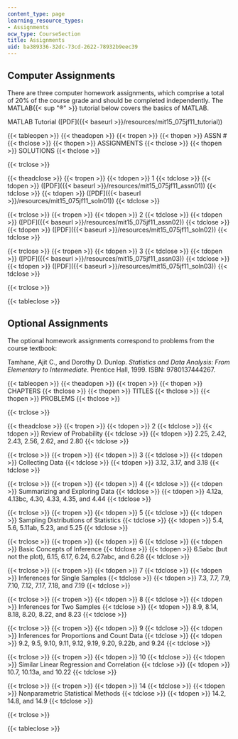 ```yaml
---
content_type: page
learning_resource_types:
- Assignments
ocw_type: CourseSection
title: Assignments
uid: ba389336-32dc-73cd-2622-78932b9eec39
---
```


Computer Assignments
--------------------

There are three computer homework assignments, which comprise a total of 20% of the course grade and should be completed independently. The MATLAB{{< sup "®" >}} tutorial below covers the basics of MATLAB.

MATLAB Tutorial ([PDF]({{< baseurl >}}/resources/mit15_075jf11_tutorial))

{{< tableopen >}}
{{< theadopen >}}
{{< tropen >}}
{{< thopen >}}
ASSN #
{{< thclose >}}
{{< thopen >}}
ASSIGNMENTS
{{< thclose >}}
{{< thopen >}}
SOLUTIONS
{{< thclose >}}

{{< trclose >}}

{{< theadclose >}}
{{< tropen >}}
{{< tdopen >}}
1
{{< tdclose >}}
{{< tdopen >}}
([PDF]({{< baseurl >}}/resources/mit15_075jf11_assn01))
{{< tdclose >}}
{{< tdopen >}}
([PDF]({{< baseurl >}}/resources/mit15_075jf11_soln01))
{{< tdclose >}}

{{< trclose >}}
{{< tropen >}}
{{< tdopen >}}
2
{{< tdclose >}}
{{< tdopen >}}
([PDF]({{< baseurl >}}/resources/mit15_075jf11_assn02))
{{< tdclose >}}
{{< tdopen >}}
([PDF]({{< baseurl >}}/resources/mit15_075jf11_soln02))
{{< tdclose >}}

{{< trclose >}}
{{< tropen >}}
{{< tdopen >}}
3
{{< tdclose >}}
{{< tdopen >}}
([PDF]({{< baseurl >}}/resources/mit15_075jf11_assn03))
{{< tdclose >}}
{{< tdopen >}}
([PDF]({{< baseurl >}}/resources/mit15_075jf11_soln03))
{{< tdclose >}}

{{< trclose >}}

{{< tableclose >}}

Optional Assignments
--------------------

The optional homework assignments correspond to problems from the course textbook:

Tamhane, Ajit C., and Dorothy D. Dunlop. _Statistics and Data Analysis: From Elementary to Intermediate_. Prentice Hall, 1999. ISBN: 9780137444267.

{{< tableopen >}}
{{< theadopen >}}
{{< tropen >}}
{{< thopen >}}
CHAPTERS
{{< thclose >}}
{{< thopen >}}
TITLES
{{< thclose >}}
{{< thopen >}}
PROBLEMS
{{< thclose >}}

{{< trclose >}}

{{< theadclose >}}
{{< tropen >}}
{{< tdopen >}}
2
{{< tdclose >}}
{{< tdopen >}}
Review of Probability
{{< tdclose >}}
{{< tdopen >}}
2.25, 2.42, 2.43, 2.56, 2.62, and 2.80
{{< tdclose >}}

{{< trclose >}}
{{< tropen >}}
{{< tdopen >}}
3
{{< tdclose >}}
{{< tdopen >}}
Collecting Data
{{< tdclose >}}
{{< tdopen >}}
3.12, 3.17, and 3.18
{{< tdclose >}}

{{< trclose >}}
{{< tropen >}}
{{< tdopen >}}
4
{{< tdclose >}}
{{< tdopen >}}
Summarizing and Exploring Data
{{< tdclose >}}
{{< tdopen >}}
4.12a, 4.13bc, 4.30, 4.33, 4.35, and 4.44
{{< tdclose >}}

{{< trclose >}}
{{< tropen >}}
{{< tdopen >}}
5
{{< tdclose >}}
{{< tdopen >}}
Sampling Distributions of Statistics
{{< tdclose >}}
{{< tdopen >}}
5.4, 5.6, 5.11ab, 5.23, and 5.25
{{< tdclose >}}

{{< trclose >}}
{{< tropen >}}
{{< tdopen >}}
6
{{< tdclose >}}
{{< tdopen >}}
Basic Concepts of Inference
{{< tdclose >}}
{{< tdopen >}}
6.5abc (but not the plot), 6.15, 6.17, 6.24, 6.27abc, and 6.28
{{< tdclose >}}

{{< trclose >}}
{{< tropen >}}
{{< tdopen >}}
7
{{< tdclose >}}
{{< tdopen >}}
Inferences for Single Samples
{{< tdclose >}}
{{< tdopen >}}
7.3, 7.7, 7.9, 7.10, 7.12, 7.17, 7.18, and 7.19
{{< tdclose >}}

{{< trclose >}}
{{< tropen >}}
{{< tdopen >}}
8
{{< tdclose >}}
{{< tdopen >}}
Inferences for Two Samples
{{< tdclose >}}
{{< tdopen >}}
8.9, 8.14, 8.18, 8.20, 8.22, and 8.23
{{< tdclose >}}

{{< trclose >}}
{{< tropen >}}
{{< tdopen >}}
9
{{< tdclose >}}
{{< tdopen >}}
Inferences for Proportions and Count Data
{{< tdclose >}}
{{< tdopen >}}
9.2, 9.5, 9.10, 9.11, 9.12, 9.19, 9.20, 9.22b, and 9.24
{{< tdclose >}}

{{< trclose >}}
{{< tropen >}}
{{< tdopen >}}
10
{{< tdclose >}}
{{< tdopen >}}
Similar Linear Regression and Correlation
{{< tdclose >}}
{{< tdopen >}}
10.7, 10.13a, and 10.22
{{< tdclose >}}

{{< trclose >}}
{{< tropen >}}
{{< tdopen >}}
14
{{< tdclose >}}
{{< tdopen >}}
Nonparametric Statistical Methods
{{< tdclose >}}
{{< tdopen >}}
14.2, 14.8, and 14.9
{{< tdclose >}}

{{< trclose >}}

{{< tableclose >}}